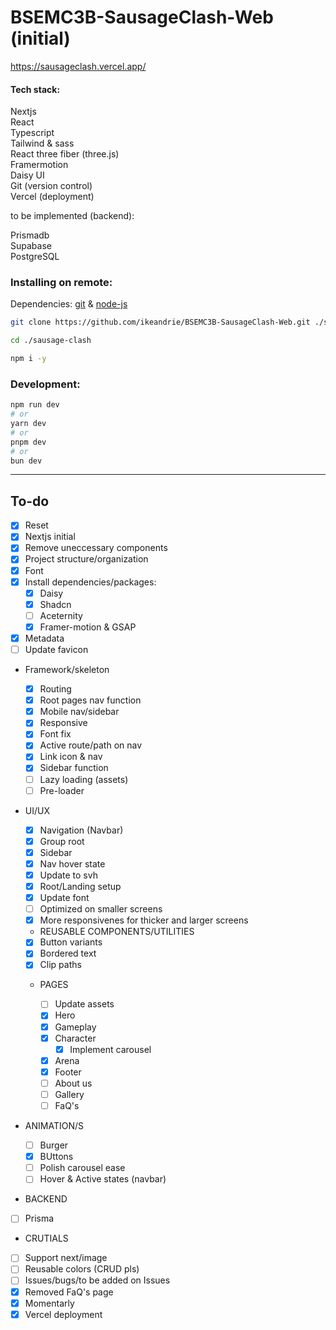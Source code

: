 # BSEMC3B-SausageClash-Web (initial)

https://sausageclash.vercel.app/

#### Tech stack:

Nextjs <br/>
React <br/>
Typescript <br/>
Tailwind & sass <br/>
React three fiber (three.js) <br/>
Framermotion <br/>
Daisy UI <br/>
Git (version control) <br/>
Vercel (deployment) <br/>

to be implemented (backend):

Prismadb <br/>
Supabase <br/>
PostgreSQL <br/>

### Installing on remote:

Dependencies: [git](https://git-scm.com/) & [node-js](https://nodejs.org/en)

```bash
git clone https://github.com/ikeandrie/BSEMC3B-SausageClash-Web.git ./sausage-clash

cd ./sausage-clash

npm i -y
```

### Development:

```bash
npm run dev
# or
yarn dev
# or
pnpm dev
# or
bun dev
```

<hr>

## To-do

- [x] Reset
- [x] Nextjs initial
- [x] Remove uneccessary components
- [x] Project structure/organization
- [x] Font
- [x] Install dependencies/packages:
  - [x] Daisy
  - [x] Shadcn
  - [ ] Aceternity
  - [x] Framer-motion & GSAP
- [x] Metadata
- [ ] Update favicon

- Framework/skeleton

  - [x] Routing
  - [x] Root pages nav function
  - [x] Mobile nav/sidebar
  - [x] Responsive
  - [x] Font fix
  - [x] Active route/path on nav
  - [x] Link icon & nav
  - [x] Sidebar function
  - [ ] Lazy loading (assets)
  - [ ] Pre-loader

- UI/UX

  - [x] Navigation (Navbar)
  - [x] Group root
  - [x] Sidebar
  - [x] Nav hover state
  - [x] Update to svh
  - [x] Root/Landing setup
  - [x] Update font
  - [ ] Optimized on smaller screens
  - [x] More responsivenes for thicker and larger screens

  - REUSABLE COMPONENTS/UTILITIES

  - [x] Button variants
  - [x] Bordered text
  - [x] Clip paths

  - PAGES

    - [ ] Update assets
    - [x] Hero
    - [x] Gameplay
    - [x] Character
      - [x] Implement carousel
    - [x] Arena
    - [x] Footer
    - [ ] About us
    - [ ] Gallery
    - [ ] FaQ's

- ANIMATION/S

  - [ ] Burger
  - [x] BUttons
  - [ ] Polish carousel ease
  - [ ] Hover & Active states (navbar)

- BACKEND

- [ ] Prisma

- CRUTIALS

- [ ] Support next/image
- [ ] Reusable colors (CRUD pls)
- [ ] Issues/bugs/to be added on Issues
- [x] Removed FaQ's page
- [x] Momentarly
- [x] Vercel deployment
